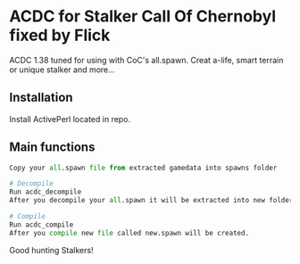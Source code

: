 # ACDC for Stalker Call Of Chernobyl fixed by Flick

ACDC 1.38 tuned for using with CoC's all.spawn. Creat a-life, smart terrain or unique stalker and more...

## Installation

Install ActivePerl located in repo.

## Main functions

```python
Copy your all.spawn file from extracted gamedata into spawns folder

# Decompile 
Run acdc_decompile
After you decompile your all.spawn it will be extracted into new folder all_cs

# Compile
Run acdc_compile
After you compile new file called new.spawn will be created. 
```

Good hunting Stalkers!

